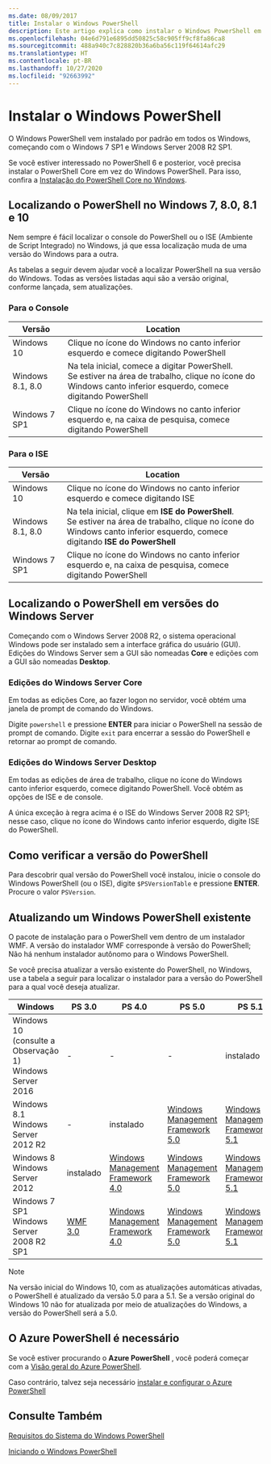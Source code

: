 ```yaml
---
ms.date: 08/09/2017
title: Instalar o Windows PowerShell
description: Este artigo explica como instalar o Windows PowerShell em várias versões do Windows.
ms.openlocfilehash: 04e6d791e6895dd50825c58c905ff9cf8fa86ca8
ms.sourcegitcommit: 488a940c7c828820b36a6ba56c119f64614afc29
ms.translationtype: HT
ms.contentlocale: pt-BR
ms.lasthandoff: 10/27/2020
ms.locfileid: "92663992"
---
```

# <a name="installing-windows-powershell"></a>Instalar o Windows PowerShell

O Windows PowerShell vem instalado por padrão em todos os Windows, começando com o Windows 7 SP1 e Windows Server 2008 R2 SP1.

Se você estiver interessado no PowerShell 6 e posterior, você precisa instalar o PowerShell Core em vez do Windows PowerShell. Para isso, confira a [Instalação do PowerShell Core no Windows](../../install/Installing-PowerShell-Core-on-Windows.md).

## <a name="finding-powershell-in-windows-10-81-80-and-7"></a>Localizando o PowerShell no Windows 7, 8.0, 8.1 e 10

Nem sempre é fácil localizar o console do PowerShell ou o ISE (Ambiente de Script Integrado) no Windows, já que essa localização muda de uma versão do Windows para a outra.

As tabelas a seguir devem ajudar você a localizar PowerShell na sua versão do Windows. Todas as versões listadas aqui são a versão original, conforme lançada, sem atualizações.

### <a name="for-console"></a>Para o Console

|     Versão      |                                                            Location                                                            |
| ---------------- | ------------------------------------------------------------------------------------------------------------------------------ |
| Windows 10       | Clique no ícone do Windows no canto inferior esquerdo e comece digitando PowerShell                                                                  |
| Windows 8.1, 8.0 | Na tela inicial, comece a digitar PowerShell.<br/>Se estiver na área de trabalho, clique no ícone do Windows canto inferior esquerdo, comece digitando PowerShell |
| Windows 7 SP1    | Clique no ícone do Windows no canto inferior esquerdo e, na caixa de pesquisa, comece digitando PowerShell                                                |

### <a name="for-ise"></a>Para o ISE

|     Versão      |                                                            Location                                                            |
| ---------------- | ------------------------------------------------------------------------------------------------------------------------------ |
| Windows 10       | Clique no ícone do Windows no canto inferior esquerdo e comece digitando ISE                                                                         |
| Windows 8.1, 8.0 | Na tela inicial, clique em **ISE do PowerShell**.<br/>Se estiver na área de trabalho, clique no ícone do Windows canto inferior esquerdo, comece digitando **ISE do PowerShell** |
| Windows 7 SP1    | Clique no ícone do Windows no canto inferior esquerdo e, na caixa de pesquisa, comece digitando PowerShell                                                |

## <a name="finding-powershell-in-windows-server-versions"></a>Localizando o PowerShell em versões do Windows Server

Começando com o Windows Server 2008 R2, o sistema operacional Windows pode ser instalado sem a interface gráfica do usuário (GUI). Edições do Windows Server sem a GUI são nomeadas **Core** e edições com a GUI são nomeadas **Desktop**.

### <a name="windows-server-core-editions"></a>Edições do Windows Server Core

Em todas as edições Core, ao fazer logon no servidor, você obtém uma janela de prompt de comando do Windows.

Digite `powershell` e pressione **ENTER** para iniciar o PowerShell na sessão de prompt de comando. Digite `exit` para encerrar a sessão do PowerShell e retornar ao prompt de comando.

### <a name="windows-server-desktop-editions"></a>Edições do Windows Server Desktop

Em todas as edições de área de trabalho, clique no ícone do Windows canto inferior esquerdo, comece digitando PowerShell. Você obtém as opções de ISE e de console.

A única exceção à regra acima é o ISE do Windows Server 2008 R2 SP1; nesse caso, clique no ícone do Windows canto inferior esquerdo, digite ISE do PowerShell.

## <a name="how-to-check-the-version-of-powershell"></a>Como verificar a versão do PowerShell

Para descobrir qual versão do PowerShell você instalou, inicie o console do Windows PowerShell (ou o ISE), digite `$PSVersionTable` e pressione **ENTER**. Procure o valor `PSVersion`.

## <a name="upgrading-existing-windows-powershell"></a>Atualizando um Windows PowerShell existente

O pacote de instalação para o PowerShell vem dentro de um instalador WMF. A versão do instalador WMF corresponde à versão do PowerShell; Não há nenhum instalador autônomo para o Windows PowerShell.

Se você precisa atualizar a versão existente do PowerShell, no Windows, use a tabela a seguir para localizar o instalador para a versão do PowerShell para a qual você deseja atualizar.

|                    Windows                     |                                  PS 3.0                                   |                                  PS 4.0                                   |                                  PS 5.0                                   |                                  PS 5.1                                   |
| ---------------------------------------------- | ------------------------------------------------------------------------- | ------------------------------------------------------------------------- | ------------------------------------------------------------------------- | ------------------------------------------------------------------------- |
| Windows 10 (consulte a Observação 1)<br/>Windows Server 2016 | -                                                                         | -                                                                         | -                                                                         | instalado                                                                 |
| Windows 8.1<br/>Windows Server 2012 R2         | -                                                                         | instalado                                                                 | [Windows Management Framework 5.0](https://www.microsoft.com/download/details.aspx?id=50395) | [Windows Management Framework 5.1](https://www.microsoft.com/download/details.aspx?id=54616) |
| Windows 8<br/>Windows Server 2012              | instalado                                                                 | [Windows Management Framework 4.0](https://www.microsoft.com/download/details.aspx?id=40855) | [Windows Management Framework 5.0](https://www.microsoft.com/download/details.aspx?id=50395) | [Windows Management Framework 5.1](https://www.microsoft.com/download/details.aspx?id=54616) |
| Windows 7 SP1<br/>Windows Server 2008 R2 SP1   | [WMF 3.0](https://www.microsoft.com/download/details.aspx?id=34595) | [Windows Management Framework 4.0](https://www.microsoft.com/download/details.aspx?id=40855) | [Windows Management Framework 5.0](https://www.microsoft.com/download/details.aspx?id=50395) | [Windows Management Framework 5.1](https://www.microsoft.com/download/details.aspx?id=54616) |

> [!NOTE]
> Na versão inicial do Windows 10, com as atualizações automáticas ativadas, o PowerShell é atualizado da versão 5.0 para a 5.1. Se a versão original do Windows 10 não for atualizada por meio de atualizações do Windows, a versão do PowerShell será a 5.0.

## <a name="need-azure-powershell"></a>O Azure PowerShell é necessário

Se você estiver procurando o **Azure PowerShell** , você poderá começar com a [Visão geral do Azure PowerShell](/powershell/azure/overview).

Caso contrário, talvez seja necessário [instalar e configurar o Azure PowerShell](/powershell/azure/install-az-ps)

## <a name="see-also"></a>Consulte Também

[Requisitos do Sistema do Windows PowerShell](Windows-PowerShell-System-Requirements.md)

[Iniciando o Windows PowerShell](../Starting-Windows-PowerShell.md)
